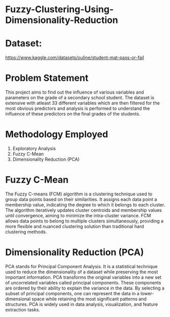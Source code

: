 # Fuzzy-Clustering-Using-Dimensionality-Reduction
# Dataset:
https://www.kaggle.com/datasets/ouline/student-mat-pass-or-fail

# Problem Statement
This project aims to find out the influence of various variables and parameters on the grade of a secondary school student.
The dataset is extensive with atleast 33 different variables which are then filtered for the most obvious predictors and analysis is performed to understand the influence of these predictors on the final grades of the students.

# Methodology Employed
1. Exploratory Analysis
2. Fuzzy C-Mean 
3. Dimensionality Reduction (PCA)

# Fuzzy C-Mean 
The Fuzzy C-means (FCM) algorithm is a clustering technique used to group data points based on their similarities. It assigns each data point a membership value, indicating the degree to which it belongs to each cluster. The algorithm iteratively updates cluster centroids and membership values until convergence, aiming to minimize the intra-cluster variance. FCM allows data points to belong to multiple clusters simultaneously, providing a more flexible and nuanced clustering solution than traditional hard clustering methods.

# Dimensionality Reduction (PCA)
PCA stands for Principal Component Analysis. It is a statistical technique used to reduce the dimensionality of a dataset while preserving the most important information. PCA transforms the original variables into a new set of uncorrelated variables called principal components. These components are ordered by their ability to explain the variance in the data. By selecting a subset of principal components, one can represent the data in a lower-dimensional space while retaining the most significant patterns and structures. PCA is widely used in data analysis, visualization, and feature extraction tasks.
